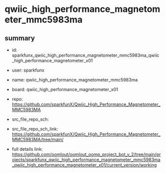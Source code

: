 # qwiic_high_performance_magnetometer_mmc5983ma
 
## summary 
* id: sparkfunx_qwiic_high_performance_magnetometer_mmc5983ma_qwiic_high_performance_magnetometer_x01
* user: sparkfunx
* name: qwiic_high_performance_magnetometer_mmc5983ma
* board: qwiic_high_performance_magnetometer_x01
* repo: https://github.com/sparkfunX/Qwiic_High_Performance_Magnetometer_MMC5983MA



* src_file_repo_sch: 
* src_file_repo_sch_link: https://github.com/sparkfunX/Qwiic_High_Performance_Magnetometer_MMC5983MA/tree/main/
* full details link: https://github.com/oomlout/oomlout_oomp_project_bot_v_2/tree/main/projects/sparkfunx_qwiic_high_performance_magnetometer_mmc5983ma_qwiic_high_performance_magnetometer_x01/current_version/working  







